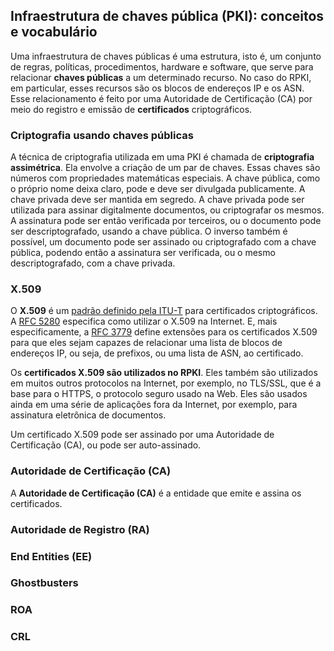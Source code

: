 ## Infraestrutura de chaves pública (PKI): conceitos e vocabulário

Uma infraestrutura de chaves públicas é uma estrutura, isto é, um conjunto de regras, políticas, procedimentos, hardware e software, que serve para relacionar **chaves públicas** a um determinado recurso. No caso do RPKI, em particular, esses recursos são os blocos de endereços IP e os ASN. Esse relacionamento é feito por uma Autoridade de Certificação (CA) por meio do registro e emissão de **certificados** criptográficos. 

### Criptografia usando chaves públicas

A técnica de criptografia utilizada em uma PKI é chamada de **criptografia assimétrica**. Ela envolve a criação de um par de chaves. Essas chaves são números com propriedades matemáticas especiais. A chave pública, como o próprio nome deixa claro, pode e deve ser divulgada publicamente. A chave privada deve ser mantida em segredo. A chave privada pode ser utilizada para assinar digitalmente documentos, ou criptografar os mesmos. A assinatura pode ser então verificada por terceiros, ou o documento pode ser descriptografado, usando a chave pública. O inverso também é possível, um documento pode ser assinado ou criptografado com a chave pública, podendo então a assinatura ser verificada, ou o mesmo descriptografado, com a chave privada.

### X.509

O **X.509** é um [padrão definido pela ITU-T](https://www.itu.int/ITU-T/recommendations/rec.aspx?rec=X.509) para certificados criptográficos. A [RFC 5280](https://tools.ietf.org/html/rfc5280) especifica como utilizar o X.509 na Internet. E, mais especificamente, a [RFC 3779](https://tools.ietf.org/html/rfc3779) define extensões para os certificados X.509 para que eles sejam capazes de relacionar uma lista de blocos de endereços IP, ou seja, de prefixos, ou uma lista de ASN, ao certificado.

Os **certificados X.509 são utilizados no RPKI**. Eles também são utilizados em muitos outros protocolos na Internet, por exemplo, no TLS/SSL, que é a base para o HTTPS, o protocolo seguro usado na Web. Eles são usados ainda em uma série de aplicações fora da Internet, por exemplo, para assinatura eletrônica de documentos.

Um certificado X.509 pode ser assinado por uma Autoridade de Certificação (CA), ou pode ser auto-assinado.

### Autoridade de Certificação (CA)

A **Autoridade de Certificação (CA)** é a entidade que emite e assina os certificados. 

### Autoridade de Registro (RA)

### End Entities (EE)

### Ghostbusters

### ROA

### CRL




